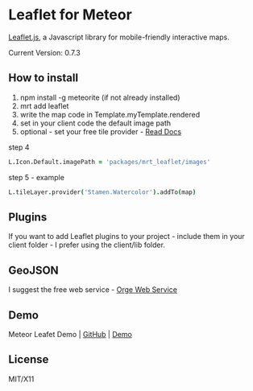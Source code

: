 # Leaflet for Meteor

[Leaflet.js](http://leafletjs.com/), a Javascript library for mobile-friendly interactive maps. 

Current Version: 0.7.3

## How to install 
1. npm install -g meteorite (if not already installed)
2. mrt add leaflet
3. write the map code in Template.myTemplate.rendered
4. set in your client code the default image path 
5. optional - set your free tile provider - [Read Docs](https://github.com/leaflet-extras/leaflet-providers)

step 4 
```coffeescript
L.Icon.Default.imagePath = 'packages/mrt_leaflet/images'
```

step 5 - example
```coffeescript
L.tileLayer.provider('Stamen.Watercolor').addTo(map)
```

## Plugins
If you want to add Leaflet plugins to your project - include them in your client folder - I prefer using the client/lib folder.

## GeoJSON 
I suggest the free web service - [Orge Web Service](http://ogre.adc4gis.com/) 

## Demo
Meteor Leafet Demo  |  [GitHub](https://github.com/bevanhunt/meteor-leaflet-demo)  |  [Demo](http://leaflet.meteor.com)

## License
MIT/X11
